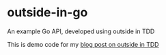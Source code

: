 # outside-in-go

An example Go API, developed using outside in TDD 

This is demo code for my [blog post on outside in TDD](https://pnguyen.io/posts/outside-in-tdd-go-api/)
